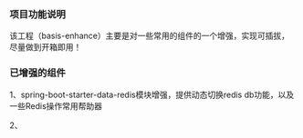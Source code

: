 ### 项目功能说明
该工程（basis-enhance）主要是对一些常用的组件的一个增强，实现可插拔，尽量做到开箱即用！


### 已增强的组件
1、spring-boot-starter-data-redis模块增强，提供动态切换redis db功能，以及一些Redis操作常用帮助器

2、